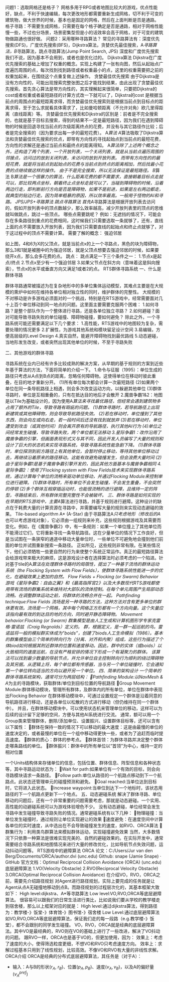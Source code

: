 问题1：选取网格还是格子？
网格多用于RPG或者地图比较大的游戏，优点性能好，缺点，不利于快速编辑，每次更改地形都需要重新生成网格，切不利于可变的建筑物，做大世界的时候，基本也是固定的网格，然后在上面判断是否是通路。
格子寻路：不需要生成网格，只需要在每个格子确定是否是通路，相对于网格性能慢一些，不过也分场景，场景密集型但是小的话效率会高于网格，对于可变的建筑物做路通也很好做。
问题2：采用哪种寻路算法？
常见的寻路算法有：深度优先搜索(DFS)，广度优先搜索(BFS)，Dijkstra算法，贪婪优先最佳搜索，A*寻路算法，B*寻路算法，跳点寻路算法(Jump Point Search, JPS)
深度和广度优先搜索我们不说，因为基本不会用到，或者也是优化过的。
Dijkstra算法
Dijkstra在广度优先搜索的基础上增加了权重的概念。实现上构建了一张有向图，然后从起始点广度遍历周围的点，每次找到找到路径或者权重最小的点，这里的权重需要把之前的权重加起来，在围绕这个点重复做上述操作。
贪婪最佳优先搜索
由于Dijkstra是没有方向性的，可能出现搜索完整张图之后才能找到结果，由此出现了贪婪最佳优先搜索。首先贪心算法是带方向性的，其实理解起来很简单，只要把Dijkstra的cost或者权重或者最短路径的计算方式改一下就可以了，Dijkstra的cost 是根据当前点的周围点的最短距离求得，而贪婪最佳优先搜索则是根据当前点到目标点的距离求得，至于怎么求就看具体需求了，比如曼哈顿距离（不允许对角）欧几里得距离（直线距离）等。
贪婪最佳优先搜索和Dijkstra的区别是：前者是不完全搜索的，也就是基于目标去搜索，得到的结果不一定是最短路径，因为我们在遇到障碍物的时候是回退寻找当前点的次级距离终点的花费，并没有与其它路径作比较；后者是完全搜索的（因为要求出每一步的最短花费）。
A*算法
A*算法吸取了Dijkstra算法和贪婪最佳优先搜索的优点，即带有方向性的寻找起始点到当前点的最短花费，方向性的求解还是通过当前点和最终点的距离得知。
A*算法除了上述两个概念之外，还构造了两个列表，一个开放列表，一个关闭列表，就是从当前点遍历周围的邻接点，访问过的放到关闭列表，未访问的放到开放列表。
而带有方向性的的最短花费，就是将当前点到起始点的花费与当前点到终点的距离相加，然后找最小花费的点继续做这样的操作。
由于不是完全搜索，所以无法保证是最短路径。
B*算法
B*算法是一个很暴力的算法，什么距离花费的都不需要求，直接朝着目标点走就可以，即比较两点坐标，朝着终止点坐标走就可以了，当碰到障碍物的时候，沿着两边行走，即判断前行方向是否是障碍物，如果不是前进，如果是左右两边都走，就典型的贴边行走。因为简单粗暴的原因，所以效率最高。一般用于怪物的AI和寻路。
JPS/JPS+寻路算法
跳点寻路算法
首先A*寻路算法是根据开放列表去访问的，假如开放列表中的顶点数越少，那么效率越高，减少开放列表里的顶点的思维就叫做跳点，跳过一些顶点。
哪些点需要跳呢？
例如：无遮挡的情况下，可能会存在多条路径到重点的花费相同，这时候我们只需要选取一条就够了，还有，直线上面的点不需要放入开放列表，因为我们只需要直线的起始点和终止点就够了，对于这过程中的顶点不需要计算。
需要了解的概念：
强迫邻居

如上图，4和6为X的父顶点，就是当前点x的上一个寻路点，黑色的块为障碍物，那么3和1就是被圈中的为强迫邻居，就是父顶点想要去强迫邻居的时候，如果要绕开x点，那么会多花费的点。
跳点：
跳点满足一下三个条件之一：
1.节点x是起点/终点
2.节点x至少有一个强迫邻居
3.如果父节点在斜方向（意味着这是斜向搜索），节点x的水平或垂直方向又满足1或者2的点。
RTS群体寻路系统
一、什么是群体寻路

群体寻路通常被描述为在复杂地形中的多单位集体运动模型，其难点主要是在大规模的熏炉中如何在维持各单位相对独立性的同时，维护群体的完整性。
大规模的不对移动是许多游戏必须面对的一个挑战，特别是在RTS游戏中，经常需要面对几十上百个单位移动到同一地点的问题。这里面主要需要克服两个困难：
1.如何寻路？是整个部队作为一个整体进行寻路，还是各单位独立寻路？
2.如何避碰？面对可能导致寻路失败的单位碰撞、障碍物碰撞，要如何避免？
除此之外，一个寻路系统可能还需要满足以下几个要求：
1.高性能，RTS游戏中的地图较为复杂，需要处理的情况更多
2.扩展性，为游戏其他系统和模块留足设计空间
3.易编辑，方便高层级的Level Design
4.真实自然，能避开障碍物找到最优路线
5.动态避碰，当地形发生改变，或者突然出现其他单位的时候，不至于寻路失败


二、其他游戏的群体寻路

寻路系统在业内已经有许多比较成熟的解决方案，从早期的基于规则的方案到近些年基于算法的方法，下面将简单的介绍一下。
1.命令与征服（1995）：单位生成的路径只考虑从A点到B点的距离，忽略任何障碍物。这使得单位在移动时彼此重叠，在目的地才重新分开。
(1)所有单位每次都会计算一次最短路径
(2)如果两个单位在同一条导航路径上相遇，则会多次改变运动方向，以躲避其他单位
(3)群体寻路时，单位是互相重叠的，只有在抵达目的地后才会散开
2.魔兽争霸1&2：地图是以Tile为基础设计的，因为使用A*算法来寻找最优路径，但经常会遇到建筑物多占用了额外的Tile，导致寻路有瑕疵的问题。
(1)群体寻路时，若导航路径上出现新建筑或其他障碍物，则会导致导航路径失效。
(2)若在移动时，单位撞到了其他东西，则会向左或向右走，若一段时间后还没有找到就放弃
(3)若在移动时，单位遭受到攻击（或其他时间）则会离开原有的导航路径，执行其他AI行为
(4)单位之间经常发生碰撞，导致寻路失败，两个单位都无法移动
3.星际争霸1：改作沿用了魔兽争霸的引擎，但画面表现形式又与其不同，因此开发人员编写了大量的规则和设计了巨大的状态机来实现寻路系统，导致寻路系统性能急剧下降。
(1)群体寻路时，单位探测到前方路径上有其他单位，会暂时停止移动，等待其他单位移动过去，再继续沿着原来的路径移动。这能有效避免碰撞发生，但会浪费大量时间
(2)由于星际争霸1是基于魔兽争霸引擎开发的，因此其他方面基本与魔兽争霸相同
4.星际争霸2：使用了Flocking system with Flow Fields技术来实现群体寻路系统，通过计算每个单位的流畅来驱动单位移动，并通过Flocking Module来控制单位进行避障。
(1)群体寻路时，所有单位不会发生碰撞，不会发生重叠，不会突然的停顿
(2)多个群体互相穿插运动时，也能很流畅的进行避障，且维持一定的阵型，寻路结束后，所有群体完整完整性不会被破坏。
三、群体寻路是如何实现的
在早期的RTS游戏中，主要A*算法进行寻路，并基于规则进行避障。这种设计的缺点在于耗费大量的计算资源在寻路中，并需要编写大量的规则来实现动态避碰的效果。
Tile-based algorithm A* (A-Star)
由于寻路算法A*只考虑地形（修改后的A*也可以考虑游戏对象），它必须由一组规则来补充，这些规则根据游戏及其需要而变化。例如，在《魔兽争霸2》中，有一条规则：如果一个单位撞上了其他单位而不能滑过它们，它将重新寻找一条导航路径。这在少量单位的情况下工作良好，但是当试图在一条狭窄的通道中移动大量单位时，一些单位不可避免地会撞到他们前面的单位并试图重新搜索一条路径。
正如所见，这些规则非常有限。在某些情况下，他们必须牺牲一些更自然的行为来使整个系统正常运作。真正的最短路径算法会给游戏带来极大的麻烦，这是游戏设计者在选择算法时必须考虑的一个陷进。针对基于tile的A*算法在处理群体寻路时的局限性，提出了一种基于流场的群体运动系统（the Flocking System with Flow Fields），使群体寻路系统性能进一步的优化，在避碰效果上更加的自然。
Flow Fields + Flocking (or Swarm) Behavior
游戏《星际争霸2：自由之翼》和《最高指挥官2》以及大多数现代RTS游戏都使用带有流场的群集系统来维持对大部队的流体控制。在每个单元周围产生局部动态流畅。在调整群体运动之前，将群体的流畅合并在一起。
Pathfinding technique:Flow Fields
流场是另一种寻路的方法，这种方法对含有更多单位的群体更有效。流场是一个网格，其中每个网格正方形都有一个方向向量。这个矢量应该指向最有效的到达目的地的方向，同时避开静态障碍物。
Movement behavior:Flocking (or Swarm)
群集模型是由人工生成和计算机图形学专家克雷格·雷诺兹（Craig Regnolds）定义的。
群，根据定义，是一群一起巡航的鸟。雷诺兹将一般的模拟群实体成为”boids”，创建了biods人工生命模拟（1986）。基本的群集模型由三个简单的转向行为（分离、对齐和内聚）组成，这些行为描述了个体biod如何根据其附近群体的位置和速度移动。因此，群中的实体（或boids）以大致相同的速度巡航，在没有严格安排的情况下形成一个有凝聚力的群体。
该算法可以找到最少数量的导航节点，并允许单位自主控制转向行为顺利的绕过障碍物及其另据。从逻辑上将，每个单位都有传感器，当与另一个单位碰撞时，它会通知第一个单位转向适当的方向以避开另一个单位。
四、简单的架构设计
一个简单的群体寻路系统架构，通常可分为两层结构：
Pathfinding Module:以NavMesh & A*为主的寻路模块，获取群体/单位到目标位置的导航路径
Group Movement Module:群体移动模块，管理所有群体，及群体内的所有单位，单位在群体中表现出Flocking Behavior
在群体移动模块中，可通过设置规定一个群体是沿着同意的导航路径进行移动，还是各单位以松散的方式进行移动（但仍维持在同一个群体中）。
并且，在群体移动模块中，可以使用状态机来管理单位的移动，这样可以为后续的设计留下足够的空间，方便与其他AI系统进行交流。
通常，额可以用一个Group类来管理群体，删除/添加单位、设置振兴、设置群体目标等，还可以含有以下属性：
群体在保持一致的情况下可以移动的最大速度：这是由最慢的单位的速度决定的，或者最慢的单位在一个组中移动得更快一些，或者为了追赶而临时提高速度。
群体的质心：群体的参考点。
群体首领：为群体寻路并决定整个群体走哪条路线的单位。
群体振兴：群体中的所有单位以“首领”为中心，维持一定的相对位置

一个Units结构体来存储单位的信息，包括位置、群体信息、阵型信息和各种状态等，其中寻路运动状态为：
Wait for path:如果单位有一个有效的目标，则会向寻路模块请求一条路径。
Follow path:单位从路径的一个航路点移动到下一个航路点。此状态还管理单元的碰撞预测和避免。
Goal reached:当单位达到目标时，它将进入此状态。
Increase waypoint:当单位到达下一个地标时，该状态用路径的下一个航路点更新下一个地点。
五、动态避碰系统
解决了群体寻路、单位移动的问题后，还有一个非常重要的问题需要考虑，那就是动态避碰。一个实用、高性能的动避碰系统可以为游戏体验增色不少。
没有动态避碰，单位经常会发生寻路中发生碰撞导致寻路失败的情况。通常避碰系统有以下几种：
物理碰撞：当单位发生碰撞时，通过规则让单位实现避让的效果
速度避免：在速度空间中计算各单位的实时速度，从中选出在不会导致碰撞发生的速度，如RVO、ORCA算法
群集行为：利用类鸟群算法来模拟群体运动，实现碰撞避免效果
当然，大多数情况下只依靠一种算法是很难实现完美的、自然的避碰效果的。在实际开发中，通常需要结合寻路系统和地图情况来进行大量的修改优化，比如导航节点失效问题，运动抖动问题等。
RTS游戏中的避障算法
ORCA
论文：C:/Users/Jur van den Berg/Documents/ORCA/author.dvi (unc.edu)
Github: snape (Jamie Snape) · GitHub
官方文档：Optimal Reciprocal Collision Avoidance (ORCA) (unc.edu)
底层避障算法
1.VO(Velocity Obstacle)
2.RVO(Reciprocal Velocity Obstacle)
3.ORCA(Optimal Reciprocal Collision Avoidance)
在介绍VO，RVO，ORCA之前，需要先介绍路径规划
对Agent进行路径规划，实际上要完成的任务就是让Agent从点A无碰撞地移动到点B。而路径规划的过程层次化的，其基本框架大致如下：
High level:dijkstra、A*等寻路算法
Low level:VO,RVO,ORCA等底层避障算法。
很容易可以跟我们的日常生活进行类比，比如说我们要从学校的教学楼走到宿舍楼，那么以上框架对应的就是：
High level:通过dijkstra算法，得到路径为：教学楼-》饭堂-》体育馆-》图书馆-》宿舍楼
Low Level:通过底层避障算法如VO,RVO,ORCA等底层避障算法，保证我们走的每一段路（e.g.教学楼-》饭堂），都不会跟别的同学发生碰撞。
VO，RVO，ORCA就是经典的底层避障算法。其中VO是最经典的，RVO则在VO的基础上进行了一些改进，解决了VO抖动的问题。
跟RVO一样，ORCA也是基于VO的，但更加使用，因为：
效果上：考虑了速度的大小，使得筛选粒度更细，不想VO和RVO只考虑速度方向。
效率上：求解过程基本只用到了线性规划，比较高效。不像VO和RVO有大量的非线性求解。
ORCA介绍
ORCA是经典的分布式底层避障算法，其任务是（对于A）：

- 输入：A与B的形状($r_A$, $r_B$)、位置$(p_A, p_B)$、速度$(v_A, v_B)$，以及A的偏好量$(v_A^{pref})$

